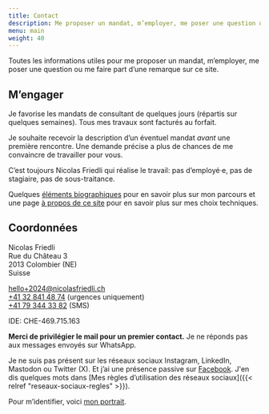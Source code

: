 ```yaml
---
title: Contact
description: Me proposer un mandat, m’employer, me poser une question ou me faire part d’une remarque.
menu: main
weight: 40
---
```


Toutes les informations utiles pour me proposer un mandat, m’employer, me poser une question ou me faire part d’une remarque sur ce site.

## M’engager

Je favorise les mandats de consultant de quelques jours (répartis sur quelques semaines). Tous mes travaux sont facturés au forfait.

Je souhaite recevoir la description d’un éventuel mandat *avant* une première rencontre. Une demande précise a plus de chances de me convaincre de travailler pour vous.

C’est toujours Nicolas Friedli qui réalise le travail: pas d’employé·e, pas de stagiaire, pas de sous-traitance.

Quelques [éléments biographiques](/bio/) pour en savoir plus sur mon parcours et une page [à propos de ce site](/about/) pour en savoir plus sur mes choix techniques.

## Coordonnées

Nicolas Friedli  
Rue du Château 3  
2013 Colombier (NE)  
Suisse

[hello+2024@nicolasfriedli.ch](mailto:hello+2024@nicolasfriedli.ch)  
[+41 32 841 48 74](tel:+41328414874) (urgences uniquement)  
[+41 79 344 33 82](tel:+41793443382) (SMS)

IDE: CHE-469.715.163

**Merci de privilégier le mail pour un premier contact.** Je ne réponds pas aux messages envoyés sur WhatsApp.

Je ne suis pas présent sur les réseaux sociaux Instagram, LinkedIn, Mastodon ou Twitter (X).
Et j’ai une présence passive sur [Facebook](https://www.facebook.com/frdl.ch/).
J'en dis quelques mots dans [Mes règles d’utilisation des réseaux sociaux]({{< relref "reseaux-sociaux-regles" >}}).

Pour m’identifier, voici [mon portrait](/images/nicolas-friedli.jpg "Portrait de Nicolas Friedli").
